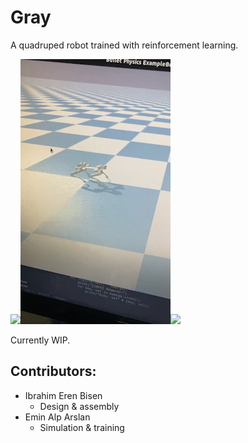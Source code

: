 # Gray
A quadruped robot trained with reinforcement learning.

![](Overview/Gifs/1.gif)![](Overview/Gifs/2.gif)![](Overview/Gifs/3.gif)

Currently WIP.

## Contributors:
 - Ibrahim Eren Bisen
    - Design & assembly
 - Emin Alp Arslan
    - Simulation & training
